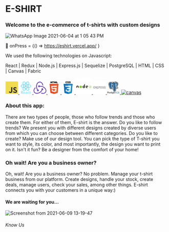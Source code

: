 # E-SHIRT

### Welcome to the e-commerce of t-shirts with custom designs
![WhatsApp Image 2021-06-04 at 1 05 43 PM](https://user-images.githubusercontent.com/74310843/120831499-f805cb80-c535-11eb-955e-ffd3565c72ff.jpeg)


🔭 onPress = {() => https://eshirt.vercel.app/ }


We used the following technologies on Javascript:

React | Redux | Node.js | Express.js | Sequelize | PostgreSQL | HTML | CSS | Canvas | Fabric 
<p align="left"> 
  <a href="https://developer.mozilla.org/en-US/docs/Web/JavaScript" target="_blank"> 
    <img src="https://raw.githubusercontent.com/devicons/devicon/master/icons/javascript/javascript-original.svg" alt="javascript" width="40" height="40"/> 
  </a>
  <a href="https://reactjs.org/" target="_blank"> 
    <img src="https://raw.githubusercontent.com/devicons/devicon/master/icons/react/react-original-wordmark.svg" alt="react" width="40" height="40"/> 
  </a> 
  <a href="https://redux.js.org" target="_blank"> 
    <img src="https://raw.githubusercontent.com/devicons/devicon/master/icons/redux/redux-original.svg" alt="redux" width="40" height="40"/> 
  </a>
  <a href="https://www.w3.org/html/" target="_blank"> 
    <img src="https://raw.githubusercontent.com/devicons/devicon/master/icons/html5/html5-original-wordmark.svg" alt="html5" width="40" height="40"/> 
  </a>
  <a href="https://www.w3schools.com/css/" target="_blank"> 
    <img src="https://raw.githubusercontent.com/devicons/devicon/master/icons/css3/css3-original-wordmark.svg" alt="css3" width="40" height="40"/> 
  </a>
  <a href="https://nodejs.org" target="_blank"> 
    <img src="https://raw.githubusercontent.com/devicons/devicon/master/icons/nodejs/nodejs-original-wordmark.svg" alt="nodejs" width="50" height="50"/> 
  </a>
 <a href="https://expressjs.com" target="_blank"> 
    <img src="https://raw.githubusercontent.com/devicons/devicon/master/icons/express/express-original-wordmark.svg" alt="express" width="40" height="40"/>
  </a>
 <a href="https://www.postgresql.org" target="_blank"> 
    <img src="https://raw.githubusercontent.com/devicons/devicon/master/icons/postgresql/postgresql-original-wordmark.svg" alt="postgresql" width="40" height="40"/> 
  </a>
  <a href="https://www.sqlite.org/" target="_blank"> 
    <img src="https://user-images.githubusercontent.com/74310843/120816189-e9fc7e80-c526-11eb-9cec-323d7c49c67b.png" alt="canvas" width="40" height="40"/> 
  </a>
 </p>
 
### About this app:

There are two types of people, those who follow trends and those who create them. For either of them, E-shirt is the answer. Do you like to follow trends? We present you with different designs created by diverse users from which you can choose between different categories. Do you like to create? Make use of our design tool. You can pick the type of T-shirt you want to style, its color, and most importantly, the design you want to print on it. Isn't it fun? Be a designer from the comfort of your home!

### Oh wait! Are you a business owner? 
Oh, wait! Are you a business owner? No problem. Manage your t-shirt business from our platform. Create designs, handle your stock, create deals, manage users, check your sales, among other things. E-shirt connects you with your customers in a unique way:)

#### We are waiting for you...
![Screenshot from 2021-06-09 13-19-47](https://user-images.githubusercontent.com/74310843/121392447-c91c9a80-c925-11eb-8721-64ce2fe2116c.png)

###### Know Us



 

